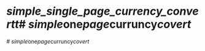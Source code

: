 # _simple_single_page_currency_convertt_#   _ s i m p l e _ o n e _ p a g e _ c u r r u n c y _ c o v e r t _  
 #   _ s i m p l e _ o n e _ p a g e _ c u r r u n c y _ c o v e r t _  
 